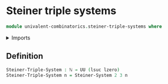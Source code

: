 # Steiner triple systems

```agda
module univalent-combinatorics.steiner-triple-systems where
```

<details><summary>Imports</summary>

```agda
open import univalent-combinatorics.steiner-systems
open import foundation.universe-levels
open import elementary-number-theory.natural-numbers
```

</details>

## Definition

```agda
Steiner-Triple-System : ℕ → UU (lsuc lzero)
Steiner-Triple-System n = Steiner-System 2 3 n
```


